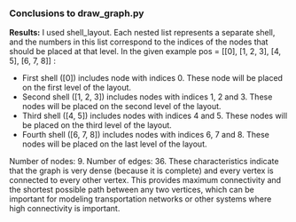 ### Conclusions to  draw_graph.py
**Results:**
I used shell_layout. Each nested list represents a separate shell, and the numbers in this list correspond to the indices of the nodes that should be placed at that level.
In the given example pos = [[0], [1, 2, 3], [4, 5], [6, 7, 8]] :
* First shell ([0]) includes node with indices 0. These node will be placed on the first level of the layout.
* Second shell ([1, 2, 3]) includes nodes with indices 1, 2 and 3. These nodes will be placed on the second level of the layout.
* Third shell ([4, 5]) includes nodes with indices 4 and 5. These nodes will be placed on the third level of the layout.
* Fourth shell ([6, 7, 8]) includes nodes with indices 6, 7 and 8. These nodes will be placed on the last level of the layout.

Number of nodes: 9.
Number of edges: 36.
These characteristics indicate that the graph is very dense (because it is complete) and every vertex is connected to every other vertex. 
This provides maximum connectivity and the shortest possible path between any two vertices, which can be important for modeling transportation networks or other systems where high connectivity is important.